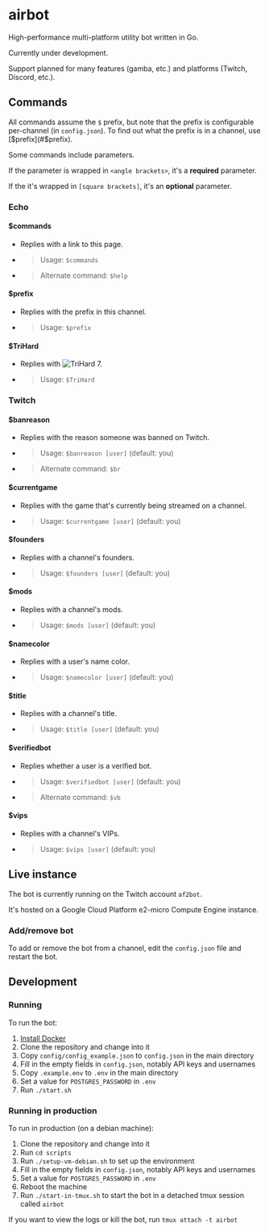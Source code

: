 # airbot

High-performance multi-platform utility bot written in Go.

Currently under development.

Support planned for many features (gamba, etc.) and platforms (Twitch, Discord, etc.).

## Commands

All commands assume the `$` prefix, but note that the prefix is configurable
per-channel (in `config.json`).
To find out what the prefix is in a channel, use [$prefix](#$prefix).

Some commands include parameters.

If the parameter is wrapped in `<angle brackets>`, it's a **required** parameter.

If the it's wrapped in `[square brackets]`, it's an **optional** parameter.

### Echo

#### $commands

- Replies with a link to this page.
- > Usage: `$commands`
- > Alternate command: `$help`

#### $prefix

- Replies with the prefix in this channel.
- > Usage: `$prefix`

#### $TriHard

- Replies with ![TriHard](https://static-cdn.jtvnw.net/emoticons/v1/120232/1.0) 7.
- > Usage: `$TriHard`

### Twitch

#### $banreason

- Replies with the reason someone was banned on Twitch.
- > Usage: `$banreason [user]` (default: you)
- > Alternate command: `$br`

#### $currentgame

- Replies with the game that's currently being streamed on a channel.
- > Usage: `$currentgame [user]` (default: you)

#### $founders

- Replies with a channel's founders.
- > Usage: `$founders [user]` (default: you)

#### $mods

- Replies with a channel's mods.
- > Usage: `$mods [user]` (default: you)

#### $namecolor

- Replies with a user's name color.
- > Usage: `$namecolor [user]` (default: you)

#### $title

- Replies with a channel's title.
- > Usage: `$title [user]` (default: you)

#### $verifiedbot

- Replies whether a user is a verified bot.
- > Usage: `$verifiedbot [user]` (default: you)
- > Alternate command: `$vb`

#### $vips

- Replies with a channel's VIPs.
- > Usage: `$vips [user]` (default: you)

## Live instance

The bot is currently running on the Twitch account `af2bot`.

It's hosted on a Google Cloud Platform e2-micro Compute Engine instance.

### Add/remove bot

To add or remove the bot from a channel, edit the `config.json` file
and restart the bot.

## Development

### Running

To run the bot:

1. [Install Docker](https://docs.docker.com/get-docker/)
1. Clone the repository and change into it
1. Copy `config/config_example.json` to `config.json` in the main directory
1. Fill in the empty fields in `config.json`, notably API keys and usernames
1. Copy `.example.env` to `.env` in the main directory
1. Set a value for `POSTGRES_PASSWORD` in `.env`
1. Run `./start.sh`

### Running in production

To run in production (on a debian machine):

1. Clone the repository and change into it
1. Run `cd scripts`
1. Run `./setup-vm-debian.sh` to set up the environment
1. Fill in the empty fields in `config.json`, notably API keys and usernames
1. Set a value for `POSTGRES_PASSWORD` in `.env`
1. Reboot the machine
1. Run `./start-in-tmux.sh` to start the bot in a detached tmux session called `airbot`

If you want to view the logs or kill the bot, run `tmux attach -t airbot`
